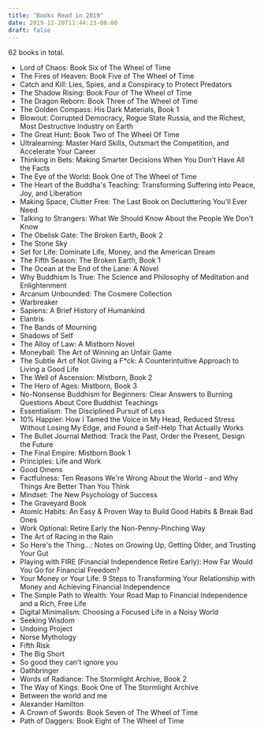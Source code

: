 ```yaml
---
title: "Books Read in 2019"
date: 2019-12-20T11:44:23-08:00
draft: false
---
```


62 books in total.

* Lord of Chaos: Book Six of The Wheel of Time
* The Fires of Heaven: Book Five of The Wheel of Time
* Catch and Kill: Lies, Spies, and a Conspiracy to Protect Predators
* The Shadow Rising: Book Four of The Wheel of Time
* The Dragon Reborn: Book Three of The Wheel of Time
* The Golden Compass: His Dark Materials, Book 1
* Blowout: Corrupted Democracy, Rogue State Russia, and the Richest, Most Destructive Industry on Earth
* The Great Hunt: Book Two of The Wheel Of Time
* Ultralearning: Master Hard Skills, Outsmart the Competition, and Accelerate Your Career
* Thinking in Bets: Making Smarter Decisions When You Don't Have All the Facts
* The Eye of the World: Book One of The Wheel of Time
* The Heart of the Buddha's Teaching: Transforming Suffering into Peace, Joy, and Liberation
* Making Space, Clutter Free: The Last Book on Decluttering You'll Ever Need
* Talking to Strangers: What We Should Know About the People We Don't Know
* The Obelisk Gate: The Broken Earth, Book 2
* The Stone Sky
* Set for Life: Dominate Life, Money, and the American Dream
* The Fifth Season: The Broken Earth, Book 1
* The Ocean at the End of the Lane: A Novel
* Why Buddhism Is True: The Science and Philosophy of Meditation and Enlightenment
* Arcanum Unbounded: The Cosmere Collection
* Warbreaker
* Sapiens: A Brief History of Humankind
* Elantris
* The Bands of Mourning
* Shadows of Self
* The Alloy of Law: A Mistborn Novel
* Moneyball: The Art of Winning an Unfair Game
* The Subtle Art of Not Giving a F*ck: A Counterintuitive Approach to Living a Good Life
* The Well of Ascension: Mistborn, Book 2
* The Hero of Ages: Mistborn, Book 3
* No-Nonsense Buddhism for Beginners: Clear Answers to Burning Questions About Core Buddhist Teachings
* Essentialism: The Disciplined Pursuit of Less
* 10% Happier: How I Tamed the Voice in My Head, Reduced Stress Without Losing My Edge, and Found a Self-Help That Actually Works
* The Bullet Journal Method: Track the Past, Order the Present, Design the Future
* The Final Empire: Mistborn Book 1
* Principles: Life and Work
* Good Omens
* Factfulness: Ten Reasons We're Wrong About the World - and Why Things Are Better Than You Think
* Mindset: The New Psychology of Success
* The Graveyard Book
* Atomic Habits: An Easy & Proven Way to Build Good Habits & Break Bad Ones
* Work Optional: Retire Early the Non-Penny-Pinching Way
* The Art of Racing in the Rain
* So Here's the Thing...: Notes on Growing Up, Getting Older, and Trusting Your Gut
* Playing with FIRE (Financial Independence Retire Early): How Far Would You Go for Financial Freedom?
* Your Money or Your Life: 9 Steps to Transforming Your Relationship with Money and Achieving Financial Independence
* The Simple Path to Wealth: Your Road Map to Financial Independence and a Rich, Free Life
* Digital Minimalism: Choosing a Focused Life in a Noisy World
* Seeking Wisdom
* Undoing Project
* Norse Mythology
* Fifth Risk
* The Big Short
* So good they can't ignore you
* Oathbringer
* Words of Radiance: The Stormlight Archive, Book 2
* The Way of Kings: Book One of The Stormlight Archive
* Between the world and me
* Alexander Hamilton
* A Crown of Swords: Book Seven of The Wheel of Time
* Path of Daggers: Book Eight of The Wheel of Time